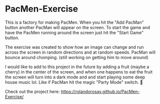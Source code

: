 # PacMen-Exercise

This is a factory for making PacMen. When you hit the "Add PacMan" button another PacMan will appear on the screen. To start the game and have the PacMen running around the screen just hit the "Start Game" button.

The exercise was created to show how an image can change and run across the screen in random directions and at random speeds. PacMan will bounce around chomping. (still working on getting him to move around)

I would like to add to this project in the future by adding a fruit (maybe a cherry) in the center of the screen, and when one happens to eat the fruit the screen will turn into a dark mode and and start playing some deep house music lol. Like if PacMan hit the magic "Party Mode" switch. 🎉

Check out the project here: https://rolandorosay.github.io/PacMen-Exercise/
